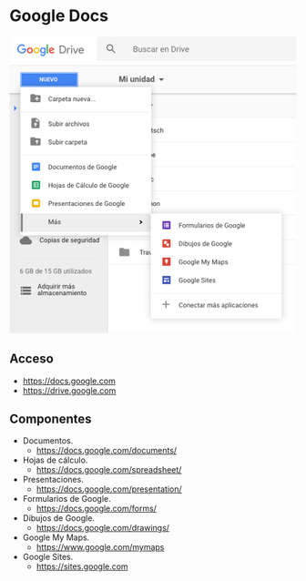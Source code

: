 # Google Docs

![](img/gdrive.png)

## Acceso

- https://docs.google.com
- https://drive.google.com

## Componentes

- Documentos.
    + https://docs.google.com/documents/
- Hojas de cálculo.
    + https://docs.google.com/spreadsheet/
- Presentaciones.
    + https://docs.google.com/presentation/
- Formularios de Google.
    + https://docs.google.com/forms/
- Dibujos de Google.
    + https://docs.google.com/drawings/
- Google My Maps.
    + https://www.google.com/mymaps
- Google Sites.
    + https://sites.google.com
